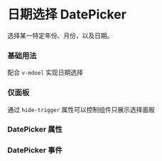 <script setup lang="ts">
  import props from "../example/datepicker/props.ts";
  import events from "../example/datepicker/events.ts";
</script>

# 日期选择 DatePicker

选择某一特定年份、月份，以及日期。

### 基础用法

配合 `v-mdoel` 实现日期选择
<demo-block src="example/datePicker/basic"></demo-block>

### 仅面板

通过 `hide-trigger` 属性可以控制组件只展示选择面板
<demo-block src="example/datePicker/only-panel"></demo-block>

### DatePicker 属性

<table-block type="props" :data="props"></table-block>

### DatePicker 事件

<table-block type="events" :data="events"></table-block>